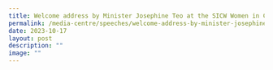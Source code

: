 ```yaml
---
title: Welcome address by Minister Josephine Teo at the SICW Women in Cyber event
permalink: /media-centre/speeches/welcome-address-by-minister-josephine-teo-at-the-sicw-women-in-cyber-event/
date: 2023-10-17
layout: post
description: ""
image: ""
---
```

